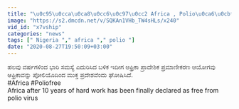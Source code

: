 ```yaml
---
title: "\u0c95\u0cca\u0ca8\u0cc6\u0c97\u0cc2 Africa , Polio\u0ca6\u0cbf\u0c82\u0ca6 \u0cae\u0cc1\u0c95\u0ccd\u0ca4 Oneindia Kannada"
image: "https://s2.dmcdn.net/v/SQKAn1VHb_TW4sHLs/x240"
vid_id: "x7vship"
categories: "news"
tags: [" Nigeria "," africa "," polio "]
date: "2020-08-27T19:50:09+03:00"
---
```

ಹಲವು ವರ್ಷಗಳಿಂದ ಭಾರಿ ಸಮಸ್ಯೆ ಎದುರಿಸಿದ ಬಳಿಕ ಇದೀಗ ಆಫ್ರಿಕಾ ಪ್ರಾದೇಶಿಕ ಪ್ರಮಾಣೀಕರಣ ಆಯೋಗವು ಆಫ್ರಿಕಾವನ್ನು ಪೋಲಿಯೊದಿಂದ ಮುಕ್ತ ಪ್ರದೇಶವೆಂದು ಘೋಷಿಸಿದೆ.  <br>#Africa #Poliofree  <br>Africa after 10 years of hard work has been finally declared as free from polio virus  <br>
